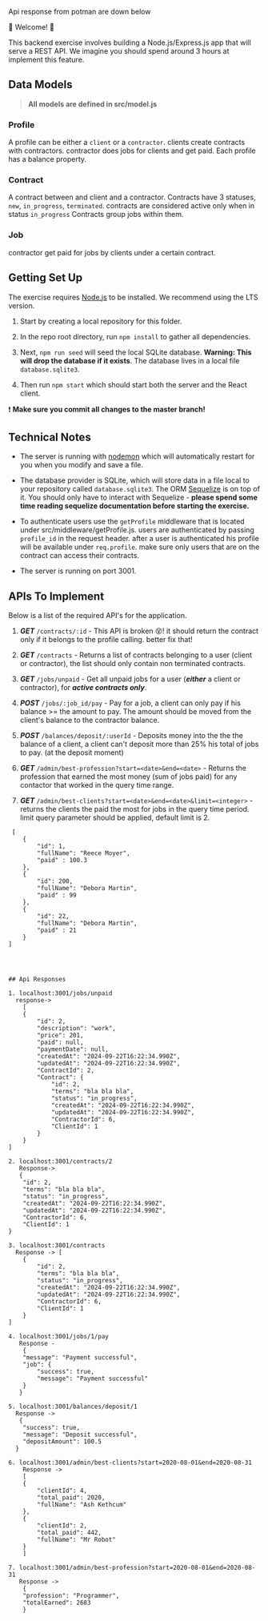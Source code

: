 Api response from potman are down below 

💫 Welcome! 🎉

This backend exercise involves building a Node.js/Express.js app that will serve a REST API. We imagine you should spend around 3 hours at implement this feature.

## Data Models

> **All models are defined in src/model.js**

### Profile

A profile can be either a `client` or a `contractor`.
clients create contracts with contractors. contractor does jobs for clients and get paid.
Each profile has a balance property.

### Contract

A contract between and client and a contractor.
Contracts have 3 statuses, `new`, `in_progress`, `terminated`. contracts are considered active only when in status `in_progress`
Contracts group jobs within them.

### Job

contractor get paid for jobs by clients under a certain contract.

## Getting Set Up

The exercise requires [Node.js](https://nodejs.org/en/) to be installed. We recommend using the LTS version.

1. Start by creating a local repository for this folder.

1. In the repo root directory, run `npm install` to gather all dependencies.

1. Next, `npm run seed` will seed the local SQLite database. **Warning: This will drop the database if it exists**. The database lives in a local file `database.sqlite3`.

1. Then run `npm start` which should start both the server and the React client.

❗️ **Make sure you commit all changes to the master branch!**

## Technical Notes

- The server is running with [nodemon](https://nodemon.io/) which will automatically restart for you when you modify and save a file.

- The database provider is SQLite, which will store data in a file local to your repository called `database.sqlite3`. The ORM [Sequelize](http://docs.sequelizejs.com/) is on top of it. You should only have to interact with Sequelize - **please spend some time reading sequelize documentation before starting the exercise.**

- To authenticate users use the `getProfile` middleware that is located under src/middleware/getProfile.js. users are authenticated by passing `profile_id` in the request header. after a user is authenticated his profile will be available under `req.profile`. make sure only users that are on the contract can access their contracts.
- The server is running on port 3001.

## APIs To Implement

Below is a list of the required API's for the application.

1. **_GET_** `/contracts/:id` - This API is broken 😵! it should return the contract only if it belongs to the profile calling. better fix that!

1. **_GET_** `/contracts` - Returns a list of contracts belonging to a user (client or contractor), the list should only contain non terminated contracts.

1. **_GET_** `/jobs/unpaid` - Get all unpaid jobs for a user (**_either_** a client or contractor), for **_active contracts only_**.

1. **_POST_** `/jobs/:job_id/pay` - Pay for a job, a client can only pay if his balance >= the amount to pay. The amount should be moved from the client's balance to the contractor balance.

1. **_POST_** `/balances/deposit/:userId` - Deposits money into the the the balance of a client, a client can't deposit more than 25% his total of jobs to pay. (at the deposit moment)

1. **_GET_** `/admin/best-profession?start=<date>&end=<date>` - Returns the profession that earned the most money (sum of jobs paid) for any contactor that worked in the query time range.

1. **_GET_** `/admin/best-clients?start=<date>&end=<date>&limit=<integer>` - returns the clients the paid the most for jobs in the query time period. limit query parameter should be applied, default limit is 2.

```
 [
    {
        "id": 1,
        "fullName": "Reece Moyer",
        "paid" : 100.3
    },
    {
        "id": 200,
        "fullName": "Debora Martin",
        "paid" : 99
    },
    {
        "id": 22,
        "fullName": "Debora Martin",
        "paid" : 21
    }
]




## Api Responses

1. localhost:3001/jobs/unpaid
  response-> 
    [
    {
        "id": 2,
        "description": "work",
        "price": 201,
        "paid": null,
        "paymentDate": null,
        "createdAt": "2024-09-22T16:22:34.990Z",
        "updatedAt": "2024-09-22T16:22:34.990Z",
        "ContractId": 2,
        "Contract": {
            "id": 2,
            "terms": "bla bla bla",
            "status": "in_progress",
            "createdAt": "2024-09-22T16:22:34.990Z",
            "updatedAt": "2024-09-22T16:22:34.990Z",
            "ContractorId": 6,
            "ClientId": 1
        }
    }
]

2. localhost:3001/contracts/2
   Response-> 
   {
    "id": 2,
    "terms": "bla bla bla",
    "status": "in_progress",
    "createdAt": "2024-09-22T16:22:34.990Z",
    "updatedAt": "2024-09-22T16:22:34.990Z",
    "ContractorId": 6,
    "ClientId": 1
}

3. localhost:3001/contracts
  Response -> [
    {
        "id": 2,
        "terms": "bla bla bla",
        "status": "in_progress",
        "createdAt": "2024-09-22T16:22:34.990Z",
        "updatedAt": "2024-09-22T16:22:34.990Z",
        "ContractorId": 6,
        "ClientId": 1
    }
]

4. localhost:3001/jobs/1/pay
   Response -
    {
    "message": "Payment successful",
    "job": {
        "success": true,
        "message": "Payment successful"
    }
   } 

5. localhost:3001/balances/deposit/1
  Response ->
   {
    "success": true,
    "message": "Deposit successful",
    "depositAmount": 100.5
  }

6. localhost:3001/admin/best-clients?start=2020-08-01&end=2020-08-31
    Response -> 
    [
    {
        "clientId": 4,
        "total_paid": 2020,
        "fullName": "Ash Kethcum"
    },
    {
        "clientId": 2,
        "total_paid": 442,
        "fullName": "Mr Robot"
    }
    ]

7. localhost:3001/admin/best-profession?start=2020-08-01&end=2020-08-31
   Response -> 
    {
    "profession": "Programmer",
    "totalEarned": 2683
    }

